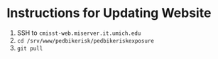 # Instructions for Updating Website

1. SSH to `cmisst-web.miserver.it.umich.edu`
2. `cd /srv/www/pedbikerisk/pedbikeriskexposure`
3. `git pull`
